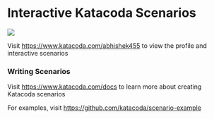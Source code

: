 # Interactive Katacoda Scenarios

[![](http://shields.katacoda.com/katacoda/abhishek455/count.svg)](https://www.katacoda.com/abhishek455 "Get your profile on Katacoda.com")

Visit https://www.katacoda.com/abhishek455 to view the profile and interactive scenarios

### Writing Scenarios
Visit https://www.katacoda.com/docs to learn more about creating Katacoda scenarios

For examples, visit https://github.com/katacoda/scenario-example

